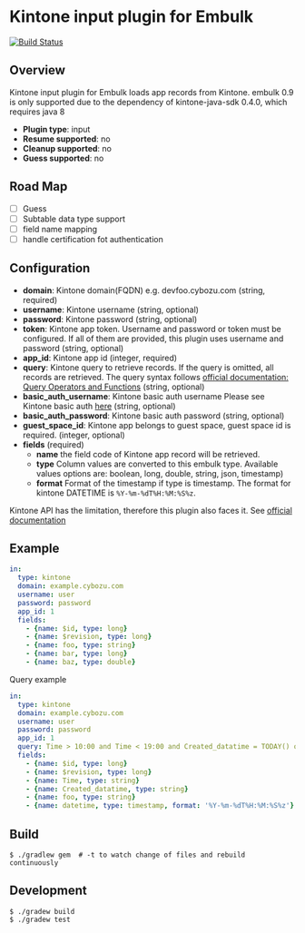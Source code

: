 # Kintone input plugin for Embulk
[![Build Status](https://travis-ci.org/trocco-io/embulk-input-kintone.svg?branch=master)](https://travis-ci.org/trocco-io/embulk-input-kintone)

## Overview
Kintone input plugin for Embulk loads app records from Kintone.
embulk 0.9 is only supported due to the dependency of kintone-java-sdk 0.4.0, which requires java 8

* **Plugin type**: input
* **Resume supported**: no
* **Cleanup supported**: no
* **Guess supported**: no

## Road Map
- [ ] Guess
- [ ] Subtable data type support
- [ ] field name mapping
- [ ] handle certification fot authentication

## Configuration

- **domain**: Kintone domain(FQDN) e.g. devfoo.cybozu.com (string, required)
- **username**: Kintone username (string, optional)
- **password**: Kintone password (string, optional)
- **token**: Kintone app token. Username and password or token must be configured. If all of them are provided, this plugin uses username and password (string, optional)
- **app_id**: Kintone app id (integer, required)
- **query**:  Kintone query to retrieve records. If the query is omitted, all records are retrieved. The query syntax follows [official documentation: Query Operators and Functions](https://developer.kintone.io/hc/en-us/articles/360019245194) (string, optional)
- **basic_auth_username**:  Kintone basic auth username Please see Kintone basic auth [here](https://jp.cybozu.help/general/en/admin/list_security/list_ip_basic/basic_auth.html) (string, optional)
- **basic_auth_password**:  Kintone basic auth password (string, optional)
- **guest_space_id**: Kintone app belongs to guest space, guest space id is required. (integer, optional)
- **fields** (required)
  - **name** the field code of Kintone app record will be retrieved.
  - **type** Column values are converted to this embulk type. Available values options are: boolean, long, double, string, json, timestamp)
  - **format** Format of the timestamp if type is timestamp. The format for kintone DATETIME is `%Y-%m-%dT%H:%M:%S%z`.

Kintone API has the limitation, therefore this plugin also faces it. See [official documentation](https://developer.kintone.io/hc/en-us/articles/212495188/)

## Example

```yaml
in:
  type: kintone
  domain: example.cybozu.com
  username: user
  password: password
  app_id: 1
  fields:
    - {name: $id, type: long}
    - {name: $revision, type: long}
    - {name: foo, type: string}
    - {name: bar, type: long}
    - {name: baz, type: double}
```

Query example

```yaml
in:
  type: kintone
  domain: example.cybozu.com
  username: user
  password: password
  app_id: 1
  query: Time > 10:00 and Time < 19:00 and Created_datatime = TODAY() order by $id asc
  fields:
    - {name: $id, type: long}
    - {name: $revision, type: long}
    - {name: Time, type: string}
    - {name: Created_datatime, type: string}
    - {name: foo, type: string}
    - {name: datetime, type: timestamp, format: '%Y-%m-%dT%H:%M:%S%z'}
```

## Build

```
$ ./gradlew gem  # -t to watch change of files and rebuild continuously
```

## Development
```
$ ./gradew build
$ ./gradew test
```

